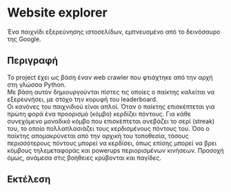 # Website explorer

Ένα παιχνίδι εξερεύνησης ιστοσελίδων, εμπνευσμένο από το δεινόσαυρο της Google.

## Περιγραφή
Το project έχει ως βάση έναν web crawler που φτιάχτηκε από την αρχή στη γλώσσα Python.  
Με βάση αυτόν δημιουργούνται πίστες τις οποίες ο παίκτης καλείται να εξερευνήσει, με στόχο την κορυφή του leaderboard.  
Οι κανόνες του παιχνιδιού είναι απλοί. Όταν ο παίκτης επισκέπτεται για πρώτη φορά ένα προορισμό (κόμβο) κερδίζει πόντους. Για κάθε συνεχόμενο μοναδικό κόμβο που επισκέπτεται ανεβάζει το σερί (streak) του, το οποίο πολλαπλασιάζει τους κερδισμένους πόντους του. Όσο ο παίκτης απομακρύνεται από την αρχική του τοποθεσία, τόσους περισσότερους πόντους μπορεί να κερδίσει, όπως επίσης μπορεί να βρει κόμβους τηλεμεταφοράς και powerups περιορισμένων κινήσεων. Προσοχή όμως, ανάμεσα στις βοήθειες κρύβονται και παγίδες.  
  
## Εκτέλεση
